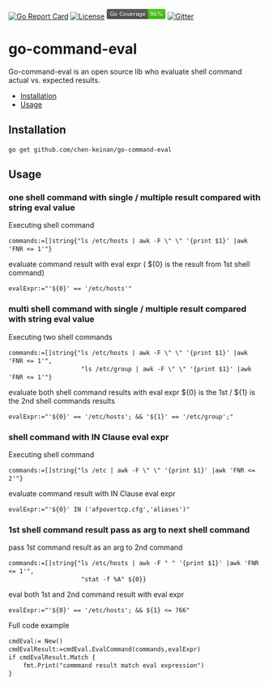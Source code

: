[![Go Report Card](https://goreportcard.com/badge/github.com/chen-keinan/go-simple-config)](https://goreportcard.com/report/github.com/chen-keinan/go-simple-config)
[![License](https://img.shields.io/badge/License-Apache%202.0-blue.svg)](https://github.com/chen-keinan/go-simple-config/blob/master/LICENSE)
<img src="./pkg/img/coverage_badge.png" alt="test coverage badge">
[![Gitter](https://badges.gitter.im/beacon-sec/community.svg)](https://gitter.im/beacon-sec/community?utm_source=badge&utm_medium=badge&utm_campaign=pr-badge)

# go-command-eval

Go-command-eval is an open source lib who evaluate shell command actual vs. expected results.

* [Installation](#installation)
* [Usage](#usage)

## Installation

```
go get github.com/chen-keinan/go-command-eval
```

## Usage
### one shell command with single / multiple result compared with string eval value

Executing shell command
```
commands:=[]string{"ls /etc/hosts | awk -F \" \" '{print $1}' |awk 'FNR <= 1'"}
```
evaluate command result with eval expr ( ${0} is the result from 1st shell command) 
```
evalExpr:="'${0}' == '/etc/hosts'"
```

### multi shell command with single / multiple result compared with string eval value

Executing two shell commands
```
commands:=[]string{"ls /etc/hosts | awk -F \" \" '{print $1}' |awk 'FNR <= 1'",
                    "ls /etc/group | awk -F \" \" '{print $1}' |awk 'FNR <= 1'"}
```
evaluate both shell command results with eval expr ${0} is the 1st / ${1} is the 2nd shell commands results
```
evalExpr:="'${0}' == '/etc/hosts'; && '${1}' == '/etc/group';"
```

### shell command  with IN Clause eval expr

Executing shell command
```
commands:=[]string{"ls /etc | awk -F \" \" '{print $1}' |awk 'FNR <= 2'"}
```
evaluate command result with IN Clause eval expr
```
evalExpr:="'${0}' IN ('afpovertcp.cfg','aliases')"
```

### 1st shell command result pass as arg to next shell command 

pass 1st command result as an arg to 2nd command
```
commands:=[]string{"ls /etc/hosts | awk -F " " '{print $1}' |awk 'FNR <= 1'",
                    "stat -f %A" ${0}}
```
eval both 1st and 2nd command result with eval expr
```
evalExpr:="'${0}' == '/etc/hosts'; && ${1} <= 766"
```

Full code example
```
cmdEval:= New()
cmdEvalResult:=cmdEval.EvalCommand(commands,evalExpr)
if cmdEvalResult.Match {
    fmt.Print("commmand result match eval expression")
}
```
